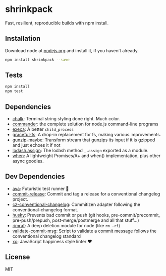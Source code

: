 # shrinkpack 

Fast, resilient, reproducible builds with npm install.

## Installation

Download node at [nodejs.org](http://nodejs.org) and install it, if you haven't already.

```sh
npm install shrinkpack --save
```


## Tests

```sh
npm install
npm test
```

## Dependencies

- [chalk](https://github.com/chalk/chalk): Terminal string styling done right. Much color.
- [commander](https://github.com/tj/commander.js): the complete solution for node.js command-line programs
- [execa](https://github.com/sindresorhus/execa): A better `child_process`
- [graceful-fs](https://github.com/isaacs/node-graceful-fs): A drop-in replacement for fs, making various improvements.
- [gunzip-maybe](https://github.com/mafintosh/gunzip-maybe): Transform stream that gunzips its input if it is gzipped and just echoes it if not
- [lodash.assign](https://github.com/lodash/lodash): The lodash method `_.assign` exported as a module.
- [when](https://github.com/cujojs/when): A lightweight Promises/A+ and when() implementation, plus other async goodies.

## Dev Dependencies

- [ava](https://github.com/avajs/ava): Futuristic test runner 🚀
- [commit-release](https://github.com/JamieMason/commit-release): Commit and tag a release for a conventional changelog project.
- [cz-conventional-changelog](https://github.com/commitizen/cz-conventional-changelog): Commitizen adapter following the conventional-changelog format.
- [husky](https://github.com/typicode/husky): Prevents bad commit or push (git hooks, pre-commit/precommit, pre-push/prepush, post-merge/postmerge and all that stuff...)
- [rimraf](https://github.com/isaacs/rimraf): A deep deletion module for node (like `rm -rf`)
- [validate-commit-msg](https://github.com/kentcdodds/validate-commit-msg): Script to validate a commit message follows the conventional changelog standard
- [xo](https://github.com/sindresorhus/xo): JavaScript happiness style linter ❤️


## License

MIT

